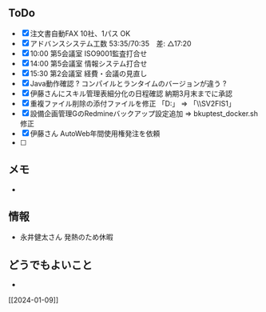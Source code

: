 ## ToDo
- [x] 注文書自動FAX 10社、1パス OK
- [x] アドバンスシステム工数 53:35/70:35　差: △17:20
- [x] 10:00 第5会議室 ISO9001監査打合せ
- [x] 14:00 第5会議室 情報システム打合せ
- [x] 15:30 第2会議室 経費・会議の見直し
- [x] Java動作確認 ? コンパイルとランタイムのバージョンが違う ?
- [x] 伊藤さんにスキル管理表細分化の日程確認 納期3月末までに承認
- [x] 重複ファイル削除の添付ファイルを修正 「D:」 ⇒ 「\\\\SV2FIS1」
- [x] 設備企画管理GのRedmineバックアップ設定追加 ⇒ bkuptest_docker.sh修正
- [x] 伊藤さん AutoWeb年間使用権発注を依頼
- [ ] 


## メモ
- 


## 情報
- 永井健太さん 発熱のため休暇


## どうでもよいこと
- 


[[2024-01-09]]

